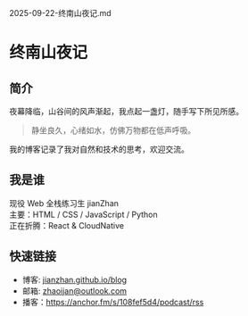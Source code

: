 2025-09-22-终南山夜记.md
# 终南山夜记

## 简介
夜幕降临，山谷间的风声渐起，我点起一盏灯，随手写下所见所感。

> 静坐良久，心绪如水，仿佛万物都在低声呼吸。

我的博客记录了我对自然和技术的思考，欢迎交流。

## 我是谁

现役 Web 全栈练习生 jianZhan  
主要：HTML / CSS / JavaScript / Python  
正在折腾：React & CloudNative  

## 快速链接
- 博客: [jianzhan.github.io/blog](https://jianzhan.github.io/blog)  
- 邮箱: zhaoijan@outlook.com
- 播客：https://anchor.fm/s/108fef5d4/podcast/rss
